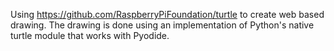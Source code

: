 Using https://github.com/RaspberryPiFoundation/turtle to create web based drawing. The drawing is done using an implementation of Python's native turtle module that works with Pyodide.